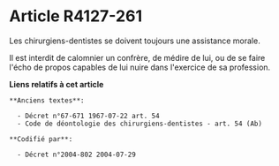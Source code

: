 # Article R4127-261

Les chirurgiens-dentistes se doivent toujours une assistance morale.

Il est interdit de calomnier un confrère, de médire de lui, ou de se faire l'écho de propos capables de lui nuire dans
l'exercice de sa profession.

**Liens relatifs à cet article**

	**Anciens textes**:

	  - Décret n°67-671 1967-07-22 art. 54
	  - Code de déontologie des chirurgiens-dentistes - art. 54 (Ab)

	**Codifié par**:

	  - Décret n°2004-802 2004-07-29
